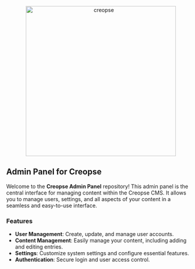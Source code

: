 <p align="center"><a href="#" target="_blank"><img src="https://github.com/user-attachments/assets/e9347e64-d890-4224-8c1f-3f34c862f095" width="400" alt="creopse"></a></p>

## Admin Panel for Creopse

Welcome to the **Creopse Admin Panel** repository! This admin panel is the central interface for managing content within the Creopse CMS. It allows you to manage users, settings, and all aspects of your content in a seamless and easy-to-use interface.

### Features

- **User Management**: Create, update, and manage user accounts.
- **Content Management**: Easily manage your content, including adding and editing entries.
- **Settings**: Customize system settings and configure essential features.
- **Authentication**: Secure login and user access control.
